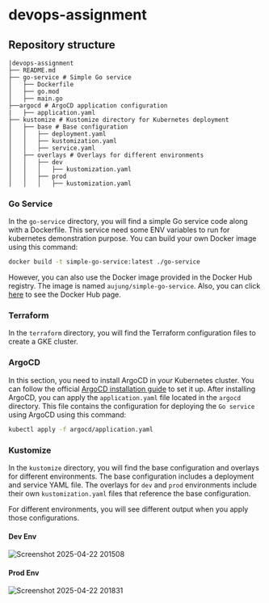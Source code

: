 # devops-assignment

## Repository structure

```
|devops-assignment
├── README.md
├── go-service # Simple Go service
│   ├── Dockerfile
│   ├── go.mod
│   ├── main.go
├──argocd # ArgoCD application configuration
|   ├── application.yaml
├── kustomize # Kustomize directory for Kubernetes deployment
│   ├── base # Base configuration
│   │   ├── deployment.yaml
│   │   ├── kustomization.yaml
│   │   ├── service.yaml
│   ├── overlays # Overlays for different environments
│   │   ├── dev
│   │   │   ├── kustomization.yaml
│   │   ├── prod
│   │   │   ├── kustomization.yaml
```

### Go Service

In the `go-service` directory, you will find a simple Go service code along with a Dockerfile. This service need some ENV variables to run for kubernetes demonstration purpose. You can build your own Docker image using this command:

```bash
docker build -t simple-go-service:latest ./go-service
```

However, you can also use the Docker image provided in the Docker Hub registry. The image is named `aujung/simple-go-service`. Also, you can click [here](https://hub.docker.com/r/aujung/simple-go-service) to see the Docker Hub page.

### Terraform

In the `terraform` directory, you will find the Terraform configuration files to create a GKE cluster.

### ArgoCD

In this section, you need to install ArgoCD in your Kubernetes cluster. You can follow the official [ArgoCD installation guide](https://argo-cd.readthedocs.io/en/stable/getting_started/) to set it up.
After installing ArgoCD, you can apply the `application.yaml` file located in the `argocd` directory. This file contains the configuration for deploying the `Go service` using ArgoCD using this command:

```bash
kubectl apply -f argocd/application.yaml
```

### Kustomize

In the `kustomize` directory, you will find the base configuration and overlays for different environments. The base configuration includes a deployment and service YAML file. The overlays for `dev` and `prod` environments include their own `kustomization.yaml` files that reference the base configuration.

For different environments, you will see different output when you apply those configurations.

#### Dev Env

![Screenshot 2025-04-22 201508](https://github.com/user-attachments/assets/59b04923-c4ec-4962-bbb2-6b54ab038087)

#### Prod Env

![Screenshot 2025-04-22 201831](https://github.com/user-attachments/assets/66ba02e5-415b-4378-996f-792eb3e12821)
